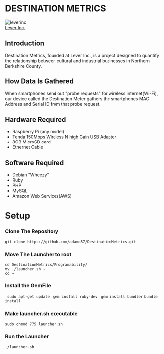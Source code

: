 # **DESTINATION METRICS**

![leverinc](http://leverinc.org/lever/new-lever-logos/bannerLogoPNG.png)  
[Lever Inc.](http://www.leverinc.org)  

## **Introduction**

Destination Metrics, founded at Lever Inc., is a project designed to quantify
the relationship between cultural and industrial businesses in Northern Berkshire
County.

## **How Data Is Gathered**

When smartphones send out "probe requests" for wireless internet(Wi-Fi), our device
called the Destination Meter gathers the smartphones MAC Address and Serial ID
from that probe request.

## **Hardware Required**
* Raspberry Pi (any model)
* Tenda 150Mbps Wireless N high Gain USB Adapter
* 8GB MicroSD card
* Ethernet Cable

## **Software Required**
* Debian "Wheezy"
* Ruby
* PHP
* MySQL
* Amazon Web Services(AWS)


# **Setup**

### Clone The Repository
`` git clone https://github.com/adamo57/DestinationMetrics.git ``

### Move The Launcher to root
`` cd DestinationMetrics/Programability/ ``  
`` mv ./launcher.sh ~ ``  
`` cd ~ ``  


### Install the GemFile
`` sudo apt-get update``
`` gem install ruby-dev``
`` gem install bundler``
`` bundle install ``

### Make launcher.sh executable
`` sudo chmod 775 launcher.sh ``

### Run the Launcher
`` ./launcher.sh ``
